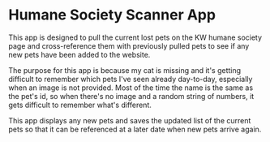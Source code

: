 # Humane Society Scanner App

This app is designed to pull the current lost pets on the KW humane society page and cross-reference them with previously pulled pets to see if any new pets have been added to the website.

The purpose for this app is because my cat is missing and it's getting difficult to remember which pets I've seen already day-to-day, especially when an image is not provided. Most of the time the name is the same as the pet's id, so when there's no image and a random string of numbers, it gets difficult to remember what's different.

This app displays any new pets and saves the updated list of the current pets so that it can be referenced at a later date when new pets arrive again.